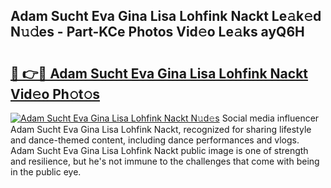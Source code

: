 ## Adam Sucht Eva Gina Lisa Lohfink Nackt Le𝚊k𝚎d N𝚞𝚍es - Part-KCe Photos Vid𝚎o Le𝚊ks ayQ6H

# <h2><a href="http://fb6fgg.evod.top/?m=Adam+Sucht+Eva+Gina+Lisa+Lohfink+Nackt">🔗 👉🔴 Adam Sucht Eva Gina Lisa Lohfink Nackt Vid𝚎o Ph𝚘t𝚘s</a></h2>

[![Adam Sucht Eva Gina Lisa Lohfink Nackt N𝚞d𝚎s](https://i.imgur.com/8V9OHl7.gif)](http://fb6fgg.evod.top/?m=Adam+Sucht+Eva+Gina+Lisa+Lohfink+Nackt)
Social media influencer Adam Sucht Eva Gina Lisa Lohfink Nackt, recognized for sharing lifestyle and dance-themed content, including dance performances and vlogs. Adam Sucht Eva Gina Lisa Lohfink Nackt public image is one of strength and resilience, but he's not immune to the challenges that come with being in the public eye. 
